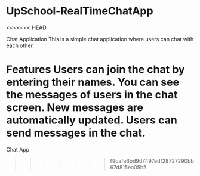 # UpSchool-RealTimeChatApp
<<<<<<< HEAD

Chat Application
This is a simple chat application where users can chat with each other.

Features
Users can join the chat by entering their names.
You can see the messages of users in the chat screen.
New messages are automatically updated.
Users can send messages in the chat.
=======
Chat App
>>>>>>> f9cafa6bd9d7497edf28727290bb67d815ea05b5
